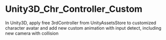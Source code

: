# Unity3D_Chr_Controller_Custom
In Unity3D, apply free 3rdController from UnityAssetsStore to customized character avatar and add new custom animation with input detect, including new camera with collision 
